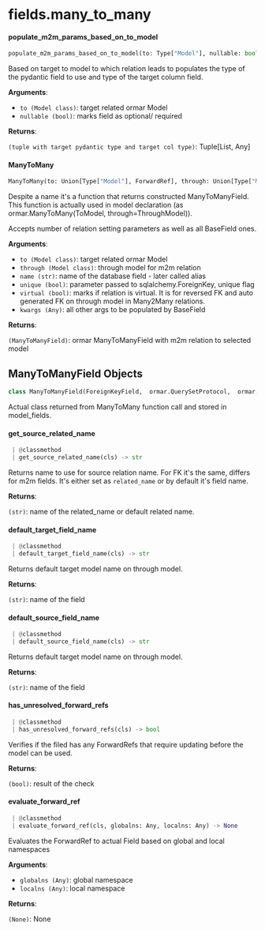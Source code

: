 <a name="fields.many_to_many"></a>
# fields.many\_to\_many

<a name="fields.many_to_many.populate_m2m_params_based_on_to_model"></a>
#### populate\_m2m\_params\_based\_on\_to\_model

```python
populate_m2m_params_based_on_to_model(to: Type["Model"], nullable: bool) -> Tuple[Any, Any]
```

Based on target to model to which relation leads to populates the type of the
pydantic field to use and type of the target column field.

**Arguments**:

- `to (Model class)`: target related ormar Model
- `nullable (bool)`: marks field as optional/ required

**Returns**:

`(tuple with target pydantic type and target col type)`: Tuple[List, Any]

<a name="fields.many_to_many.ManyToMany"></a>
#### ManyToMany

```python
ManyToMany(to: Union[Type["Model"], ForwardRef], through: Union[Type["Model"], ForwardRef], *, name: str = None, unique: bool = False, virtual: bool = False, **kwargs: Any, ,) -> Any
```

Despite a name it's a function that returns constructed ManyToManyField.
This function is actually used in model declaration
(as ormar.ManyToMany(ToModel, through=ThroughModel)).

Accepts number of relation setting parameters as well as all BaseField ones.

**Arguments**:

- `to (Model class)`: target related ormar Model
- `through (Model class)`: through model for m2m relation
- `name (str)`: name of the database field - later called alias
- `unique (bool)`: parameter passed to sqlalchemy.ForeignKey, unique flag
- `virtual (bool)`: marks if relation is virtual.
It is for reversed FK and auto generated FK on through model in Many2Many relations.
- `kwargs (Any)`: all other args to be populated by BaseField

**Returns**:

`(ManyToManyField)`: ormar ManyToManyField with m2m relation to selected model

<a name="fields.many_to_many.ManyToManyField"></a>
## ManyToManyField Objects

```python
class ManyToManyField(ForeignKeyField,  ormar.QuerySetProtocol,  ormar.RelationProtocol)
```

Actual class returned from ManyToMany function call and stored in model_fields.

<a name="fields.many_to_many.ManyToManyField.get_source_related_name"></a>
#### get\_source\_related\_name

```python
 | @classmethod
 | get_source_related_name(cls) -> str
```

Returns name to use for source relation name.
For FK it's the same, differs for m2m fields.
It's either set as `related_name` or by default it's field name.

**Returns**:

`(str)`: name of the related_name or default related name.

<a name="fields.many_to_many.ManyToManyField.default_target_field_name"></a>
#### default\_target\_field\_name

```python
 | @classmethod
 | default_target_field_name(cls) -> str
```

Returns default target model name on through model.

**Returns**:

`(str)`: name of the field

<a name="fields.many_to_many.ManyToManyField.default_source_field_name"></a>
#### default\_source\_field\_name

```python
 | @classmethod
 | default_source_field_name(cls) -> str
```

Returns default target model name on through model.

**Returns**:

`(str)`: name of the field

<a name="fields.many_to_many.ManyToManyField.has_unresolved_forward_refs"></a>
#### has\_unresolved\_forward\_refs

```python
 | @classmethod
 | has_unresolved_forward_refs(cls) -> bool
```

Verifies if the filed has any ForwardRefs that require updating before the
model can be used.

**Returns**:

`(bool)`: result of the check

<a name="fields.many_to_many.ManyToManyField.evaluate_forward_ref"></a>
#### evaluate\_forward\_ref

```python
 | @classmethod
 | evaluate_forward_ref(cls, globalns: Any, localns: Any) -> None
```

Evaluates the ForwardRef to actual Field based on global and local namespaces

**Arguments**:

- `globalns (Any)`: global namespace
- `localns (Any)`: local namespace

**Returns**:

`(None)`: None

